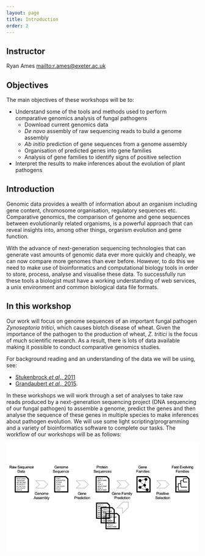 ```yaml
---
layout: page
title: Introduction
order: 2
---
```


## Instructor

Ryan Ames <mailto:r.ames@exeter.ac.uk>

## Objectives

The main objectives of these workshops will be to:
* Understand some of the tools and methods used to perform comparative genomics analysis of fungal pathogens
  * Download current genomics data
  * *De novo* assembly of raw sequencing reads to build a genome assembly
  * *Ab initio* prediction of gene sequences from a genome assembly
  * Organisation of predicted genes into gene families
  * Analysis of gene families to identify signs of positive selection
* Interpret the results to make inferences about the evolution of plant pathogens


## Introduction

Genomic data provides a wealth of information about an organism including gene content, chromosome organisation, regulatory sequences etc. Comparative genomics, the comparison of genome and gene sequences between evolutionarily related organisms, is a powerful approach that can reveal insights into, among other things, organism evolution and gene function.

With the advance of next-generation sequencing technologies that can generate vast amounts of genomic data ever more quickly and cheaply, we can now compare more genomes than ever before. However, to do this we need to make use of bioinformatics and computational biology tools in order to store, process, analyse and visualise these data. To successfully run these tools a biologist must have a working understanding of web services, a unix environment and common biological data file formats.

## In this workshop

Our work will focus on genome sequences of an important fungal pathogen *Zynoseptoria tritici*, which causes blotch disease of wheat. Given the importance of the pathogen to the production of wheat, *Z. tritici* is the focus of much scientific research. As a result, there is lots of data available making it possible to conduct comparative genomics studies.

For background reading and an understanding of the data we will be using, see:
* [Stukenbrock *et al*., 2011](https://genome.cshlp.org/content/21/12/2157.short)
* [Grandaubert *et al*., 2015](https://www.g3journal.org/content/5/7/1323).

In these workshops we will work through a set of analyses to take raw reads produced by a next-generation sequencing project (DNA sequencing of our fungal pathogen) to assemble a genome, predict the genes and then analyse the sequence of these genes in multiple species to make inferences about pathogen evolution. We will use some light scripting/programming and a variety of bioinformatics software to complete our tasks. The workflow of our workshops will be as follows:

![Workflow](/images/workflow.png)
